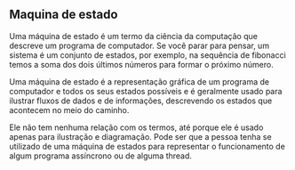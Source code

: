 ## Maquina de estado

Uma máquina de estado é um termo da ciência da computação que descreve um programa de computador. Se você parar para pensar, um sistema é um conjunto de estados, por exemplo, na sequência de fibonacci temos a soma dos dois últimos números para formar o próximo número.

Uma máquina de estado é a representação gráfica de um programa de computador e todos os seus estados possíveis e é geralmente usado para ilustrar fluxos de dados e de informações, descrevendo os estados que acontecem no meio do caminho.

Ele não tem nenhuma relação com os termos, até porque ele é usado apenas para ilustração e diagramação. Pode ser que a pessoa tenha se utilizado de uma máquina de estados para representar o funcionamento de algum programa assíncrono ou de alguma thread.
